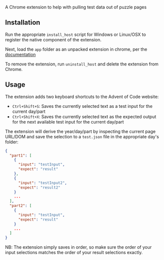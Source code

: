 A Chrome extension to help with pulling test data out of puzzle pages

## Installation

Run the appropriate `install_host` script for Windows or Linux/OSX to register the native component of the extension.

Next, load the `app` folder as an unpacked extension in chrome, per the [documentation](https://developer.chrome.com/extensions/getstarted#unpacked)

To remove the extension, run `uninstall_host` and delete the extension from Chrome.

## Usage

The extension adds two keyboard shortcuts to the Advent of Code website:

- `Ctrl+Shift+S`: Saves the currently selected text as a test input for the current day/part
- `Ctrl+Shift+X`: Saves the currently selected text as the expected output for the next available test input for the current day/part

The extension will derive the year/day/part by inspecting the current page URL/DOM and save the selection to a `test.json` file in the appropriate day's folder:

```json
{
  "part1": [
    {
      "input": "testInput",
      "expect": "result"
    },
    {
      "input": "testInput2",
      "expect": "result2"
    }
    ...
  ],
  "part2": [
    {
      "input": "testInput",
      "expect": "result"
    }
    ...
  ]
}
```

NB: The extension simply saves in order, so make sure the order of your input selections matches the order of your result selections exactly.